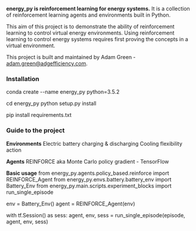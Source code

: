 **energy_py is reinforcement learning for energy systems.** It is a collection of reinforcement learning agents and environments built in Python.

This aim of this project is to demonstrate the ability of reinforcement learning to control virtual energy environments.  Using reinforcement learning to control energy systems requires first proving the concepts in a virtual environment.

This project is built and maintained by Adam Green - adam.green@adgefficiency.com.

### Installation
conda create --name energy_py python=3.5.2

cd energy_py
python setup.py install

pip install requirements.txt

### Guide to the project

**Environments**
Electric battery charging & discharging
Cooling flexibility action

**Agents**
REINFORCE aka Monte Carlo policy gradient - TensorFlow


**Basic usage**
from energy_py.agents.policy_based.reinforce import REINFORCE_Agent
from energy_py.envs.battery.battery_env import Battery_Env
from energy_py.main.scripts.experiment_blocks import run_single_episode

env = Battery_Env()
agent = REINFORCE_Agent(env)

with tf.Session() as sess:
     agent, env, sess = run_single_episode(episode,
                                               agent,
                                               env,
                                               sess)
